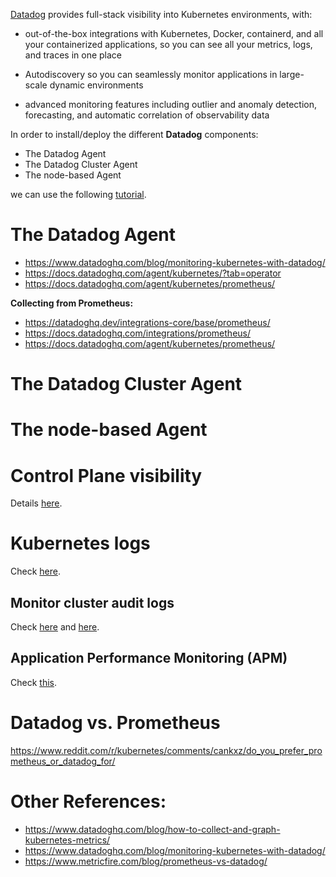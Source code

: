 [Datadog](https://www.datadoghq.com/) provides full-stack visibility into Kubernetes environments, with:

* out-of-the-box integrations with Kubernetes, Docker, containerd, and all your containerized applications, so you can see all your metrics, logs, and traces in one place

* Autodiscovery so you can seamlessly monitor applications in large-scale dynamic environments

* advanced monitoring features including outlier and anomaly detection, forecasting, and automatic correlation of observability data

In order to install/deploy the different **Datadog** components:
* The Datadog Agent
* The Datadog Cluster Agent
* The node-based Agent

we can use the following [tutorial](https://www.datadoghq.com/blog/monitoring-kubernetes-with-datadog/).

# The Datadog Agent

* https://www.datadoghq.com/blog/monitoring-kubernetes-with-datadog/
* https://docs.datadoghq.com/agent/kubernetes/?tab=operator
* https://docs.datadoghq.com/agent/kubernetes/prometheus/


**Collecting from Prometheus:**
* https://datadoghq.dev/integrations-core/base/prometheus/
* https://docs.datadoghq.com/integrations/prometheus/
* https://docs.datadoghq.com/agent/kubernetes/prometheus/

# The Datadog Cluster Agent

# The node-based Agent

# Control Plane visibility

Details [here](https://www.datadoghq.com/blog/monitoring-kubernetes-with-datadog/#get-visibility-into-your-control-plane).

# Kubernetes logs

Check [here](https://www.datadoghq.com/blog/monitoring-kubernetes-with-datadog/#collect-and-analyze-kubernetes-logs).

## Monitor cluster audit logs

Check [here](https://www.datadoghq.com/blog/monitoring-kubernetes-with-datadog/#view-your-clusters-audit-logs) and [here](https://www.datadoghq.com/blog/monitor-kubernetes-audit-logs/).

## Application Performance Monitoring (APM)

Check [this](https://www.datadoghq.com/blog/monitoring-kubernetes-with-datadog/#enable-apm-in-your-kubernetes-cluster).

# Datadog vs. Prometheus

https://www.reddit.com/r/kubernetes/comments/cankxz/do_you_prefer_prometheus_or_datadog_for/

# Other References:
* https://www.datadoghq.com/blog/how-to-collect-and-graph-kubernetes-metrics/
* https://www.datadoghq.com/blog/monitoring-kubernetes-with-datadog/
* https://www.metricfire.com/blog/prometheus-vs-datadog/
